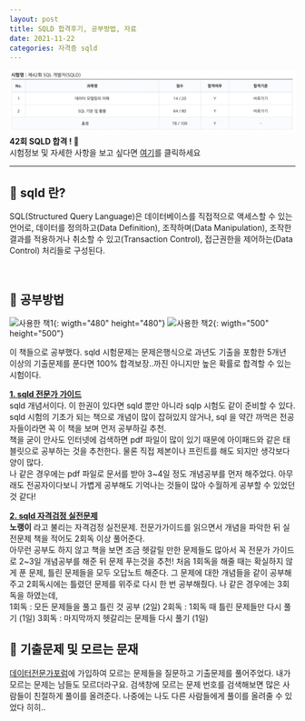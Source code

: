 ```yaml
---
layout: post
title: SQLD 합격후기, 공부방법, 자료
date: 2021-11-22
categories: 자격증 sqld
---
```

![합격](https://github.com/jyejyes/jyejyes.github.io/blob/main/_posts/pictures/sqld-me.png?raw=true)
**42회 SQLD 합격 ! 🥳**  
시험정보 및 자세한 사항을 보고 싶다면 [여기](https://www.dataq.or.kr/www/sub/a_04.do)를 클릭하세요

---

## 📌 sqld 란?
SQL(Structured Query Language)은 데이터베이스를 직접적으로 액세스할 수 있는 언어로, 데이터를 정의하고(Data Definition), 조작하며(Data Manipulation), 조작한 결과를 적용하거나 취소할 수 있고(Transaction Control), 접근권한을 제어하는(Data Control) 처리들로 구성된다.  

<br>

## 📌 공부방법
![사용한 책1](https://blog.kakaocdn.net/dn/xL4lC/btqVCb60RQQ/imSgqfYi4kYrRD8FivAGVk/img.png){: wigth="480" height="480"} 
![사용한 책2](https://image.aladin.co.kr/product/9761/28/cover500/8988474848_1.jpg){: wigth="500" height="500"}   

이 책들으로 공부했다. sqld 시험문제는 문제은행식으로 과년도 기출을 포함한 5개년 이상의 기출문제를 푼다면 100% 합격보장..까진 아니지만 높은 확률로 합격할 수 있는 시험이다.  

**<u>1. sqld 전문가 가이드</u>**  
sqld 개념서이다. 이 한권이 있다면 sqld 뿐만 아니라 sqlp 시험도 같이 준비할 수 있다. sqld 시험의 기초가 되는 책으로 개념이 많이 잡혀있지 않거나, sql 을 약간 까먹은 전공자들이라면 꼭 이 책을 보며 먼저 공부하길 추천.  
책을 굳이 안사도 인터넷에 검색하면 pdf 파일이 많이 있기 때문에 아이패드와 같은 태블릿으로 공부하는 것을 추천한다. 물론 직접 제본이나 프린트를 해도 되지만 생각보다 양이 많다.   
나 같은 경우에는 pdf 파일로 문서를 받아 3~4일 정도 개념공부를 먼저 해주었다. 아무래도 전공자이다보니 가볍게 공부해도 기억나는 것들이 많아 수월하게 공부할 수 있었던 것 같다!

**<u>2. sqld 자격검정 실전문제</u>**  
**노랭이** 라고 불리는 자격검정 실전문제. 전문가가이드를 읽으면서 개념을 파악한 뒤 실전문제 책을 적어도 2회독 이상 풀어준다.  
아무런 공부도 하지 않고 책을 보면 조금 헷갈릴 만한 문제들도 많아서 꼭 전문가 가이드로 2~3일 개념공부를 해준 뒤 문제 푸는것을 추천! 처음 1회독을 해줄 때는 확실하지 않게 푼 문제, 틀린 문제들을 모두 오답노트 해준다. 그 문제에 대한 개념들을 같이 공부해주고 2회독시에는 틀렸던 문제를 위주로 다시 한 번 공부해줬다. 나 같은 경우에는 3회독을 하였는데,  
1회독 : 모든 문제들을 풀고 틀린 것 공부 (2일)
2회독 : 1회독 때 틀린 문제들만 다시 풀기 (1일)
3회독 : 마지막까지 헷갈리는 문제들 다시 풀기 (1일)

## 📌 기출문제 및 모르는 문재

[데이터전문가포럼](https://cafe.naver.com/sqlpd)에 가입하여 모르는 문제들을 질문하고 기출문제를 풀어주었다. 내가 모르는 문제는 남들도 모르더라구요. 검색창에 모르는 문제 번호를 검색해보면 많은 사람들이 친절하게 풀이를 올려준다. 나중에는 나도 다른 사람들에게 풀이를 올려줄 수 있었다 히히.. 